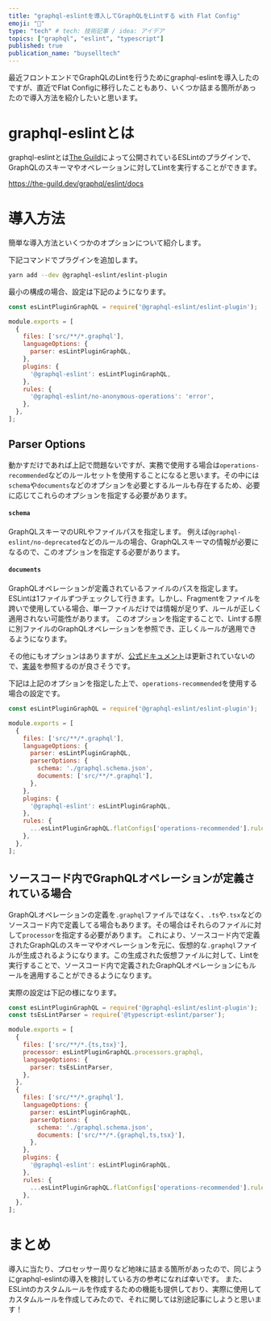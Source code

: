 ```yaml
---
title: "graphql-eslintを導入してGraphQLをLintする with Flat Config"
emoji: "👏"
type: "tech" # tech: 技術記事 / idea: アイデア
topics: ["graphql", "eslint", "typescript"]
published: true
publication_name: "buyselltech"
---
```


最近フロントエンドでGraphQLのLintを行うためにgraphql-eslintを導入したのですが、直近でFlat Configに移行したこともあり、いくつか詰まる箇所があったので導入方法を紹介したいと思います。

# graphql-eslintとは

graphql-eslintとは[The Guild](https://the-guild.dev/)によって公開されているESLintのプラグインで、GraphQLのスキーマやオペレーションに対してLintを実行することができます。

https://the-guild.dev/graphql/eslint/docs

# 導入方法

簡単な導入方法といくつかのオプションについて紹介します。

下記コマンドでプラグインを追加します。

```bash
yarn add --dev @graphql-eslint/eslint-plugin
```

最小の構成の場合、設定は下記のようになります。

```javascript
const esLintPluginGraphQL = require('@graphql-eslint/eslint-plugin');

module.exports = [
  {
    files: ['src/**/*.graphql'],
    languageOptions: {
      parser: esLintPluginGraphQL,
    },
    plugins: {
      '@graphql-eslint': esLintPluginGraphQL,
    },
    rules: {
      '@graphql-eslint/no-anonymous-operations': 'error',
    },
  },
];
```

## Parser Options

動かすだけであれば上記で問題ないですが、実務で使用する場合は`operations-recommended`などのルールセットを使用することになると思います。その中には`schema`や`documents`などのオプションを必要とするルールも存在するため、必要に応じてこれらのオプションを指定する必要があります。

#### `schema`

GraphQLスキーマのURLやファイルパスを指定します。
例えば`@graphql-eslint/no-deprecated`などのルールの場合、GraphQLスキーマの情報が必要になるので、このオプションを指定する必要があります。

#### `documents`

GraphQLオペレーションが定義されているファイルのパスを指定します。
ESLintは1ファイルずつチェックして行きます。しかし、Fragmentをファイルを跨いで使用している場合、単一ファイルだけでは情報が足りず、ルールが正しく適用されない可能性があります。
このオプションを指定することで、Lintする際に別ファイルのGraphQLオペレーションを参照でき、正しくルールが適用できるようになります。

その他にもオプションはありますが、[公式ドキュメント](https://the-guild.dev/graphql/eslint/docs/getting-started/parser-options)は更新されていないので、[実装](https://github.com/B2o5T/graphql-eslint/blob/master/packages/plugin/src/parser.ts)を参照するのが良さそうです。


下記は上記のオプションを指定した上で、`operations-recommended`を使用する場合の設定です。

```javascript
const esLintPluginGraphQL = require('@graphql-eslint/eslint-plugin');

module.exports = [
  {
    files: ['src/**/*.graphql'],
    languageOptions: {
      parser: esLintPluginGraphQL,
      parserOptions: {
        schema: './graphql.schema.json',
        documents: ['src/**/*.graphql'],
      },
    },
    plugins: {
      '@graphql-eslint': esLintPluginGraphQL,
    },
    rules: {
      ...esLintPluginGraphQL.flatConfigs['operations-recommended'].rules,
    },
  },
];
```

## ソースコード内でGraphQLオペレーションが定義されている場合

GraphQLオペレーションの定義を`.graphql`ファイルではなく、`.ts`や`.tsx`などのソースコード内で定義してる場合もあります。その場合はそれらのファイルに対して`processor`を指定する必要があります。
これにより、ソースコード内で定義されたGraphQLのスキーマやオペレーションを元に、仮想的な`.graphql`ファイルが生成されるようになります。この生成された仮想ファイルに対して、Lintを実行することで、ソースコード内で定義されたGraphQLオペレーションにもルールを適用することができるようになります。

実際の設定は下記の様になります。

```javascript
const esLintPluginGraphQL = require('@graphql-eslint/eslint-plugin');
const tsEsLintParser = require('@typescript-eslint/parser');

module.exports = [
  {
    files: ['src/**/*.{ts,tsx}'],
    processor: esLintPluginGraphQL.processors.graphql,
    languageOptions: {
      parser: tsEsLintParser,
    },
  },
  {
    files: ['src/**/*.graphql'],
    languageOptions: {
      parser: esLintPluginGraphQL,
      parserOptions: {
        schema: './graphql.schema.json',
        documents: ['src/**/*.{graphql,ts,tsx}'],
      },
    },
    plugins: {
      '@graphql-eslint': esLintPluginGraphQL,
    },
    rules: {
      ...esLintPluginGraphQL.flatConfigs['operations-recommended'].rules,
    },
  },
];
```

# まとめ

導入に当たり、プロセッサー周りなど地味に詰まる箇所があったので、同じようにgraphql-eslintの導入を検討している方の参考になれば幸いです。
また、ESLintのカスタムルールを作成するための機能も提供しており、実際に使用してカスタムルールを作成してみたので、それに関しては別途記事にしようと思います！
